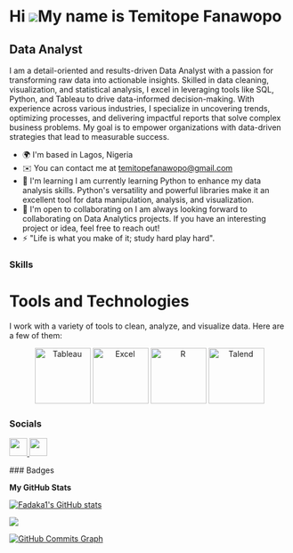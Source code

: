 Hi ![](https://user-images.githubusercontent.com/18350557/176309783-0785949b-9127-417c-8b55-ab5a4333674e.gif)My name is Temitope Fanawopo
=========================================================================================================================================

Data Analyst
------------

I am a detail-oriented and results-driven Data Analyst with a passion for transforming raw data into actionable insights. Skilled in data cleaning, visualization, and statistical analysis, I excel in leveraging tools like SQL, Python, and Tableau to drive data-informed decision-making. With experience across various industries, I specialize in uncovering trends, optimizing processes, and delivering impactful reports that solve complex business problems. My goal is to empower organizations with data-driven strategies that lead to measurable success.

* 🌍  I'm based in Lagos, Nigeria
* ✉️  You can contact me at [temitopefanawopo@gmail.com](mailto:temitopefanawopo@gmail.com)
* 🧠  I'm learning I am currently learning Python to enhance my data analysis skills. Python's versatility and powerful libraries make it an excellent tool for data manipulation, analysis, and visualization.
* 🤝  I'm open to collaborating on I am always looking forward to collaborating on Data Analytics projects. If you have an interesting project or idea, feel free to reach out!
* ⚡  "Life is what you make of it; study hard play hard".

### Skills
# Tools and Technologies  

I work with a variety of tools to clean, analyze, and visualize data. Here are a few of them:  

<p align="center">
  <img src="https://upload.wikimedia.org/wikipedia/commons/4/45/Tableau_Logo.png" alt="Tableau" width="100" height="100"/>
  <img src="https://upload.wikimedia.org/wikipedia/commons/4/4f/Microsoft_Excel_2013_logo.svg" alt="Excel" width="100" height="100"/>
  <img src="https://upload.wikimedia.org/wikipedia/commons/1/1b/R_logo.svg" alt="R" width="100" height="100"/>
  <img src="https://upload.wikimedia.org/wikipedia/commons/7/7a/Talend_Logo.svg" alt="Talend" width="100" height="100"/>
</p>


### Socials

<p align="left"> <a href="https://www.github.com/Fadaka1" target="_blank" rel="noreferrer"> <picture> <source media="(prefers-color-scheme: dark)" srcset="https://raw.githubusercontent.com/danielcranney/readme-generator/main/public/icons/socials/github-dark.svg" /> <source media="(prefers-color-scheme: light)" srcset="https://raw.githubusercontent.com/danielcranney/readme-generator/main/public/icons/socials/github.svg" /> <img src="https://raw.githubusercontent.com/danielcranney/readme-generator/main/public/icons/socials/github.svg" width="32" height="32" /> </picture> </a> <a href="https://www.x.com/teedaf" target="_blank" rel="noreferrer"> <picture> <source media="(prefers-color-scheme: dark)" srcset="https://raw.githubusercontent.com/danielcranney/readme-generator/main/public/icons/socials/twitter-dark.svg" /> <source media="(prefers-color-scheme: light)" srcset="https://raw.githubusercontent.com/danielcranney/readme-generator/main/public/icons/socials/twitter.svg" /> <img src="https://raw.githubusercontent.com/danielcranney/readme-generator/main/public/icons/socials/twitter.svg" width="32" height="32" /> </picture> </a></p>
### Badges

<b>My GitHub Stats</b>

<a href="http://www.github.com/Fadaka1"><img src="https://github-readme-stats.vercel.app/api?username=Fadaka1&show_icons=true&hide=&count_private=true&title_color=0891b2&text_color=ffffff&icon_color=0891b2&bg_color=1c1917&hide_border=true&show_icons=true" alt="Fadaka1's GitHub stats" /></a>

<a href="http://www.github.com/Fadaka1"><img src="https://github-readme-streak-stats.herokuapp.com/?user=Fadaka1&stroke=ffffff&background=1c1917&ring=0891b2&fire=0891b2&currStreakNum=ffffff&currStreakLabel=0891b2&sideNums=ffffff&sideLabels=ffffff&dates=ffffff&hide_border=true" /></a>

<a href="http://www.github.com/Fadaka1"><img src="https://github-readme-activity-graph.cyclic.app/graph?username=Fadaka1&bg_color=1c1917&color=ffffff&line=0891b2&point=ffffff&area_color=1c1917&area=true&hide_border=true&custom_title=GitHub%20Commits%20Graph" alt="GitHub Commits Graph" /></a>


